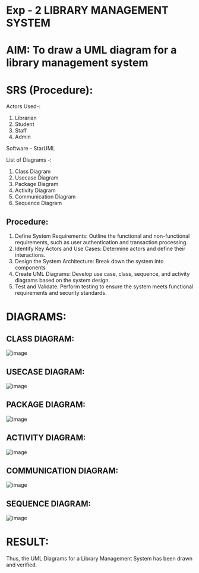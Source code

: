 
# Exp - 2 LIBRARY MANAGEMENT SYSTEM

# AIM: To draw a UML diagram for a library management system

# SRS (Procedure):
Actors Used-:
1) Librarian
2) Student
3) Staff
4) Admin

Software - StarUML

List of Diagrams -:
1) Class Diagram
2) Usecase Diagram
3) Package Diagram
4) Activity Diagram
5) Communication Diagram
6) Sequence Diagram

## Procedure:
1. Define System Requirements: Outline the functional and non-functional requirements, such as user authentication and transaction processing.
2. Identify Key Actors and Use Cases: Determine actors and define their interactions.
3. Design the System Architecture: Break down the system into components
4. Create UML Diagrams: Develop use case, class, sequence, and activity diagrams based on the system design.
5. Test and Validate: Perform testing to ensure the system meets functional requirements and security standards.


# DIAGRAMS:
## CLASS DIAGRAM:
![image](https://github.com/user-attachments/assets/fac43bc1-53ba-4c80-bcec-e07cbd494092)



## USECASE DIAGRAM:

![image](https://github.com/user-attachments/assets/955c61b0-acc0-4039-871b-c7c42acc3735)


## PACKAGE DIAGRAM:


![image](https://github.com/user-attachments/assets/e8778799-475a-4bd0-82fb-4259b6bb580a)


## ACTIVITY DIAGRAM:

![image](https://github.com/user-attachments/assets/58bad113-c1d5-4d51-9e72-75495861752a)



## COMMUNICATION DIAGRAM:

![image](https://github.com/user-attachments/assets/a782720f-9018-4ded-b55c-02824c9118c9)


## SEQUENCE DIAGRAM:

![image](https://github.com/user-attachments/assets/e9b315ed-01c6-44fc-b8f3-6f13c1d60c9b)


# RESULT:
Thus, the UML Diagrams for a Library Management System has been drawn and verified.

